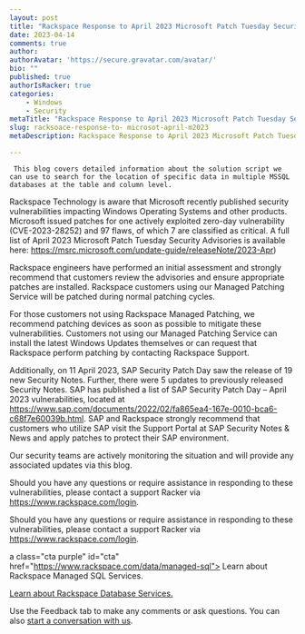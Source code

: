 ```yaml
---
layout: post
title: "Rackspace Response to April 2023 Microsoft Patch Tuesday Security  Advisory "
date: 2023-04-14
comments: true
author: 
authorAvatar: 'https://secure.gravatar.com/avatar/'
bio: ""
published: true
authorIsRacker: true
categories:
    - Windows
    - Security
metaTitle: "Rackspace Response to April 2023 Microsoft Patch Tuesday Security Advisory . "
slug: racksoace-response-to- microsot-april-m2023
metaDescription: Rackspace Response to April 2023 Microsoft Patch Tuesday Security Advisory  ""

---
```


     This blog covers detailed information about the solution script we can use to search for the location of specific data in multiple MSSQL databases at the table and column level. 

<!--more-->
Rackspace Technology is aware that Microsoft recently published security vulnerabilities impacting Windows Operating Systems and other products. Microsoft issued patches for one actively exploited zero-day vulnerability (CVE-2023-28252) and 97 flaws, of which 7 are classified as critical. A full list of April 2023 Microsoft Patch Tuesday Security Advisories is available here: https://msrc.microsoft.com/update-guide/releaseNote/2023-Apr) 

Rackspace engineers have performed an initial assessment and strongly recommend that customers review the advisories and ensure appropriate patches are installed. Rackspace customers using our Managed Patching Service will be patched during normal patching cycles. 

For those customers not using Rackspace Managed Patching, we recommend patching devices as soon as possible to mitigate these vulnerabilities. Customers not using our Managed Patching Service can install the latest Windows Updates themselves or can request that Rackspace perform patching by contacting Rackspace Support. 

Additionally, on 11 April 2023, SAP Security Patch Day saw the release of 19 new Security Notes. Further, there were 5 updates to previously released Security Notes. SAP has published a list of SAP Security Patch Day – April 2023 vulnerabilities, located at https://www.sap.com/documents/2022/02/fa865ea4-167e-0010-bca6-c68f7e60039b.html.  SAP and Rackspace strongly recommend that customers who utilize SAP visit the Support Portal at SAP Security Notes & News and apply patches to protect their SAP environment.  

Our security teams are actively monitoring the situation and will provide any associated updates via this blog. 

Should you have any questions or require assistance in responding to these vulnerabilities, please contact a support Racker via https://www.rackspace.com/login. 

 Should you have any questions or require assistance in responding to these vulnerabilities, please contact a support Racker via https://www.rackspace.com/login. 

 



a class="cta purple" id="cta" href="https://www.rackspace.com/data/managed-sql"> Learn about Rackspace Managed SQL Services.</a>

<a class="cta purple" id="cta" href="https://www.rackspace.com/data/databases"> Learn about Rackspace Database Services.</a>

Use the Feedback tab to make any comments or ask questions. You can also
[start a conversation with us](https://www.rackspace.com/contact).

